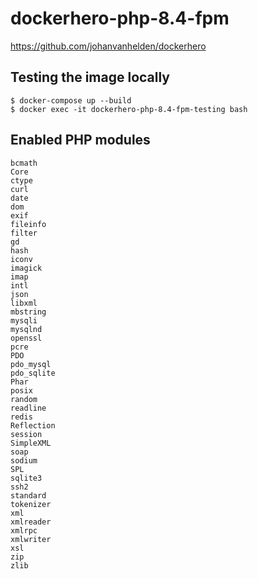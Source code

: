 # dockerhero-php-8.4-fpm

https://github.com/johanvanhelden/dockerhero

## Testing the image locally

```
$ docker-compose up --build
$ docker exec -it dockerhero-php-8.4-fpm-testing bash
```

## Enabled PHP modules

```
bcmath
Core
ctype
curl
date
dom
exif
fileinfo
filter
gd
hash
iconv
imagick
imap
intl
json
libxml
mbstring
mysqli
mysqlnd
openssl
pcre
PDO
pdo_mysql
pdo_sqlite
Phar
posix
random
readline
redis
Reflection
session
SimpleXML
soap
sodium
SPL
sqlite3
ssh2
standard
tokenizer
xml
xmlreader
xmlrpc
xmlwriter
xsl
zip
zlib
```
